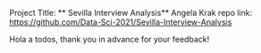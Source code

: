 Project Title: ** Sevilla Interview Analysis**
Angela Krak
repo link: https://github.com/Data-Sci-2021/Sevilla-Interview-Analysis

Hola a todos, thank you in advance for your feedback! 